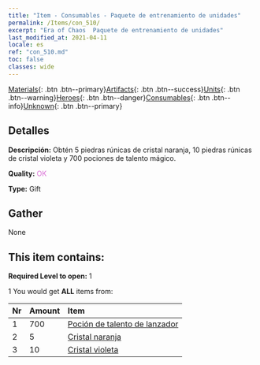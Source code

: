 ```yaml
---
title: "Item - Consumables - Paquete de entrenamiento de unidades"
permalink: /Items/con_510/
excerpt: "Era of Chaos  Paquete de entrenamiento de unidades"
last_modified_at: 2021-04-11
locale: es
ref: "con_510.md"
toc: false
classes: wide
---
```

 [Materials](/es/Items/){: .btn .btn--primary}[Artifacts](/es/Items/Artifacts/){: .btn .btn--success}[Units](/es/Items/Units/){: .btn .btn--warning}[Heroes](/es/Items/Heroes/){: .btn .btn--danger}[Consumables](/es/Items/Consumables/){: .btn .btn--info}[Unknown](/es/Items/Unknown/){: .btn .btn--primary}

## Detalles
 **Descripción:** Obtén 5 piedras rúnicas de cristal naranja, 10 piedras rúnicas de cristal violeta y 700 pociones de talento mágico.

 **Quality:** <span style="color: #DA70D6">OK</span>

 **Type:** Gift

## Gather

  None

## This item contains:

 **Required Level to open:** 1

 1 You would get **ALL** items  from:

  | Nr | Amount |     Item    |
  |:---|:-------|:------------|
  | 1 | 700 | [Poción de talento de lanzador](/es/Items/con_790/) | 
  | 2 | 5 | [Cristal naranja](/es/Items/con_730/) | 
  | 3 | 10 | [Cristal violeta](/es/Items/con_720/) | 
